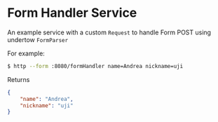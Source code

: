 # Form Handler Service

An example service with a custom `Request` to handle Form POST using undertow `FormParser`

For example:

```bash
$ http --form :8080/formHandler name=Andrea nickname=uji
```

Returns

```json
{
    "name": "Andrea",
    "nickname": "uji"
}
```